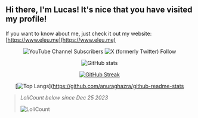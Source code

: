 ## Hi there, I'm Lucas! It's nice that you have visited my profile!

If you want to know about me, just check it out my website: [https://www.eleu.me](https://www.eleu.me)

<div align="center">

![YouTube Channel Subscribers](https://img.shields.io/youtube/channel/subscribers/UCTRoy3MnTQAT0aT84KbUZ4Q) ![X (formerly Twitter) Follow](https://img.shields.io/twitter/follow/lucmsilvagg)

![GitHub stats](https://github-readme-stats.vercel.app/api?username=lucmsilva651&theme=dracula&disable_animations=true&rank_icon=github&hide=prs,contribs&include_all_commits=true&show_icons=true)

[![GitHub Streak](https://streak-stats.demolab.com/?user=lucmsilva651&theme=dracula)](https://git.io/streak-stats)

[![Top Langs](https://github-readme-stats.vercel.app/api/top-langs/?username=lucmsilva651&disable_animations=true&theme=dracula&hide=scss,less)](https://github.com/anuraghazra/github-readme-stats

</div>

> _LoliCount below since Dec 25 2023_
> 
> ![LoliCount](https://count.getloli.com/get/@lucmsilva?theme=rule34)
